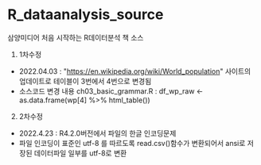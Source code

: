# R_dataanalysis_source
삼양미디어 처음 시작하는 R데이터분석 책 소스

1. 1차수정 
- 2022.04.03 : "https://en.wikipedia.org/wiki/World_population" 사이트의 업데이트로 테이블이 3번에서 4번으로 변경됨
- 소스코드 변경 내용 ch03_basic_grammar.R : 
  df_wp_raw <- as.data.frame(wp[4] %>% html_table())

2. 2차수정
- 2022.4.23 : R4.2.0버전에서 파일의 한글 인코딩문제
- 파일 인코딩이 표준인 utf-8 를 따르도록 read.csv()함수가 변환되어서 ansi로 저장된 데이터파일 일부를 utf-8로 변환
